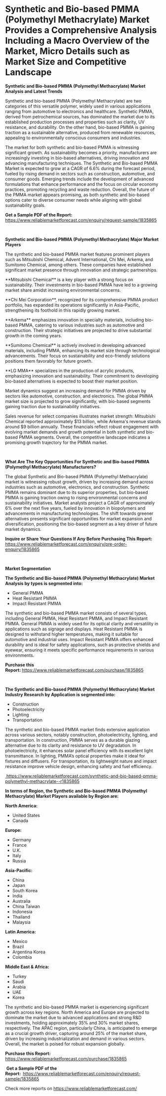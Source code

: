 <p><h1>Synthetic and Bio-based PMMA (Polymethyl Methacrylate) Market Provides a Comprehensive Analysis Including a Macro Overview of the Market, Micro Details such as Market Size and Competitive Landscape</h1></p><p><strong>Synthetic and Bio-based PMMA (Polymethyl Methacrylate) Market Analysis and Latest Trends</strong></p>
<p><p>Synthetic and bio-based PMMA (Polymethyl Methacrylate) are two categories of this versatile polymer, widely used in various applications ranging from automotive to electronics and healthcare. Synthetic PMMA, derived from petrochemical sources, has dominated the market due to its established production processes and properties such as clarity, UV resistance, and durability. On the other hand, bio-based PMMA is gaining traction as a sustainable alternative, produced from renewable resources, appealing to environmentally conscious consumers and industries.</p><p>The market for both synthetic and bio-based PMMA is witnessing significant growth. As sustainability becomes a priority, manufacturers are increasingly investing in bio-based alternatives, driving innovation and advancing manufacturing techniques. The Synthetic and Bio-based PMMA Market is expected to grow at a CAGR of 6.6% during the forecast period, fueled by rising demand in sectors such as construction, automotive, and consumer goods. Emerging trends include the development of advanced formulations that enhance performance and the focus on circular economy practices, promoting recycling and waste reduction. Overall, the future of the PMMA market appears promising, as both synthetic and bio-based options cater to diverse consumer needs while aligning with global sustainability goals.</p></p>
<p><strong>Get a Sample PDF of the Report:&nbsp;</strong> <a href="https://www.reliablemarketforecast.com/enquiry/request-sample/1835865?utm_campaign=1903&utm_medium=2&utm_source=Github&utm_content=ia&utm_term=31122024&utm_id=synthetic-and-bio-based-pmma-polymethyl-methacrylate">https://www.reliablemarketforecast.com/enquiry/request-sample/1835865</a></p>
<p>&nbsp;</p>
<p><strong>Synthetic and Bio-based PMMA (Polymethyl Methacrylate) Major Market Players</strong></p>
<p><p>The synthetic and bio-based PMMA market features prominent players such as Mitsubishi Chemical, Advent International, Chi Mei, Arkema, and Sumitomo Chemical, among others. These companies have established significant market presence through innovation and strategic partnerships.</p><p>**Mitsubishi Chemical** is a key player with a strong focus on sustainability. Their investments in bio-based PMMA have led to a growing market share amidst increasing environmental concerns. </p><p>**Chi Mei Corporation**, recognized for its comprehensive PMMA product portfolio, has expanded its operations significantly in Asia-Pacific, strengthening its foothold in this rapidly growing market.  </p><p>**Arkema** emphasizes innovation in specialty materials, including bio-based PMMA, catering to various industries such as automotive and construction. Their strategic initiatives are projected to drive substantial growth in the coming years.</p><p>**Sumitomo Chemical** is actively involved in developing advanced materials, including PMMA, enhancing its market size through technological advancements. Their focus on sustainability and eco-friendly solutions positions them favorably for future growth.</p><p>**LG MMA** specializes in the production of acrylic products, emphasizing innovation and sustainability. Their commitment to developing bio-based alternatives is expected to boost their market position.</p><p>Market dynamics suggest an increasing demand for PMMA driven by sectors like automotive, construction, and electronics. The global PMMA market size is projected to grow significantly, with bio-based segments gaining traction due to sustainability initiatives.</p><p>Sales revenue for select companies illustrates market strength: Mitsubishi Chemical reported approximately $13 billion, while Arkema's revenue stands around $9 billion annually. These financials reflect robust engagement with evolving market demands and growth potential in both synthetic and bio-based PMMA segments. Overall, the competitive landscape indicates a promising growth trajectory for the PMMA market.</p></p>
<p>&nbsp;</p>
<p><strong>What Are The Key Opportunities For Synthetic and Bio-based PMMA (Polymethyl Methacrylate) Manufacturers?</strong></p>
<p><p>The global Synthetic and Bio-based PMMA (Polymethyl Methacrylate) market is witnessing robust growth, driven by increasing demand across industries such as automotive, electronics, and construction. Synthetic PMMA remains dominant due to its superior properties, but bio-based PMMA is gaining traction owing to rising environmental concerns and sustainability initiatives. Market analysts project a CAGR of approximately 6% over the next five years, fueled by innovation in biopolymers and advancements in manufacturing technologies. The shift towards greener alternatives presents significant opportunities for market expansion and diversification, positioning the bio-based segment as a key driver of future market dynamics.</p></p>
<p><strong>Inquire or Share Your Questions If Any Before Purchasing This Report:</strong> <a href="https://www.reliablemarketforecast.com/enquiry/pre-order-enquiry/1835865?utm_campaign=1903&utm_medium=2&utm_source=Github&utm_content=ia&utm_term=31122024&utm_id=synthetic-and-bio-based-pmma-polymethyl-methacrylate">https://www.reliablemarketforecast.com/enquiry/pre-order-enquiry/1835865</a></p>
<p>&nbsp;</p>
<p><strong>Market Segmentation</strong></p>
<p><strong>The Synthetic and Bio-based PMMA (Polymethyl Methacrylate) Market Analysis by types is segmented into:</strong></p>
<p><ul><li>General PMMA</li><li>Heat Resistant PMMA</li><li>Impact Resistant PMMA</li></ul></p>
<p><p>The synthetic and bio-based PMMA market consists of several types, including General PMMA, Heat Resistant PMMA, and Impact Resistant PMMA. General PMMA is widely used for its optical clarity and versatility in applications such as signage and displays. Heat Resistant PMMA is designed to withstand higher temperatures, making it suitable for automotive and industrial uses. Impact Resistant PMMA offers enhanced durability and is ideal for safety applications, such as protective shields and eyewear, ensuring it meets specific performance requirements in various environments.</p></p>
<p><strong>Purchase this Report:&nbsp;</strong><a href="https://www.reliablemarketforecast.com/purchase/1835865?utm_campaign=1903&utm_medium=2&utm_source=Github&utm_content=ia&utm_term=31122024&utm_id=synthetic-and-bio-based-pmma-polymethyl-methacrylate">https://www.reliablemarketforecast.com/purchase/1835865</a></p>
<p>&nbsp;</p>
<p><strong>The Synthetic and Bio-based PMMA (Polymethyl Methacrylate) Market Industry Research by Application is segmented into:</strong></p>
<p><ul><li>Construction</li><li>Photoelectricity</li><li>Lighting</li><li>Transportation</li></ul></p>
<p><p>The synthetic and bio-based PMMA market finds extensive application across various sectors, notably construction, photoelectricity, lighting, and transportation. In construction, PMMA serves as a durable glazing alternative due to its clarity and resistance to UV degradation. In photoelectricity, it enhances solar panel efficiency with its excellent light transmittance. In lighting, PMMA’s optical properties make it ideal for fixtures and diffusers. For transportation, its lightweight nature and impact resistance improve vehicle design, enhancing safety and fuel efficiency.</p></p>
<p><a href="https://www.reliablemarketforecast.com/synthetic-and-bio-based-pmma-polymethyl-methacrylate--r1835865?utm_campaign=1903&utm_medium=2&utm_source=Github&utm_content=ia&utm_term=31122024&utm_id=synthetic-and-bio-based-pmma-polymethyl-methacrylate">&nbsp;https://www.reliablemarketforecast.com/synthetic-and-bio-based-pmma-polymethyl-methacrylate--r1835865</a></p>
<p><strong>In terms of Region, the Synthetic and Bio-based PMMA (Polymethyl Methacrylate) Market Players available by Region are:</strong></p>
<p>
    <p> <strong> North America: </strong>
        <ul>
            <li>United States</li>
            <li>Canada</li>
        </ul>
        </p> 
    <p> <strong> Europe: </strong>
        <ul>
            <li>Germany</li>
            <li>France</li>
            <li>U.K.</li>
            <li>Italy</li>
            <li>Russia</li>
        </ul>
        </p> 
    <p> <strong> Asia-Pacific: </strong>
        <ul>
            <li>China</li>
            <li>Japan</li>
            <li>South Korea</li>
            <li>India</li>
            <li>Australia</li>
            <li>China Taiwan</li>
            <li>Indonesia</li>
            <li>Thailand</li>
            <li>Malaysia</li>
        </ul>
        </p> 
    <p> <strong> Latin America: </strong>
        <ul>
            <li>Mexico</li>
            <li>Brazil</li>
            <li>Argentina Korea</li>
            <li>Colombia</li>
        </ul>
        </p> 
    <p> <strong> Middle East & Africa: </strong>
        <ul>
            <li>Turkey</li>
            <li>Saudi</li>
            <li>Arabia</li>
            <li>UAE</li>
            <li>Korea</li>
        </ul>
    </p>
    </p>
<p><p>The synthetic and bio-based PMMA market is experiencing significant growth across key regions. North America and Europe are projected to dominate the market due to advanced applications and strong R&D investments, holding approximately 35% and 30% market shares, respectively. The APAC region, particularly China, is anticipated to emerge as a crucial growth driver, capturing around 25% of the market share, driven by increasing industrialization and demand in various sectors. Overall, the market is poised for robust expansion globally.</p></p>
<p><strong>Purchase this Report: </strong><a href="https://www.reliablemarketforecast.com/purchase/1835865?utm_campaign=1903&utm_medium=2&utm_source=Github&utm_content=ia&utm_term=31122024&utm_id=synthetic-and-bio-based-pmma-polymethyl-methacrylate">https://www.reliablemarketforecast.com/purchase/1835865</a></p>
<p>&nbsp;<strong>Get a Sample PDF of the Report:&nbsp;&nbsp;</strong><a href="https://www.reliablemarketforecast.com/enquiry/request-sample/1835865?utm_campaign=1903&utm_medium=2&utm_source=Github&utm_content=ia&utm_term=31122024&utm_id=synthetic-and-bio-based-pmma-polymethyl-methacrylate">https://www.reliablemarketforecast.com/enquiry/request-sample/1835865</a></p>
<p><strong></strong></p>
<p>Check more reports on <a href="https://www.reliablemarketforecast.com/?utm_campaign=1903&utm_medium=2&utm_source=Github&utm_content=ia&utm_term=31122024&utm_id=synthetic-and-bio-based-pmma-polymethyl-methacrylate">https://www.reliablemarketforecast.com/</a></p>